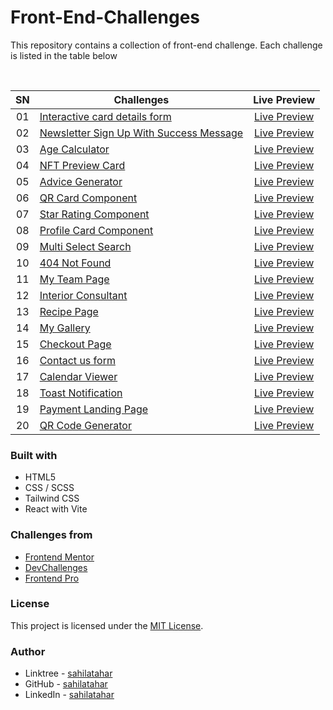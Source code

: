 # Front-End-Challenges

This repository contains a collection of front-end challenge. Each challenge is listed in the table below

<br>

| SN  | Challenges                                                                                                                                       |                                                Live Preview                                                 |
| :-: | ------------------------------------------------------------------------------------------------------------------------------------------------ | :---------------------------------------------------------------------------------------------------------: |
| 01  | [Interactive card details form](https://github.com/sahilatahar/Front-End-Challenges/tree/main/interactive-card-details-form)                     |      [Live Preview](https://sahilatahar.github.io/Front-End-Challenges/interactive-card-details-form/)      |
| 02  | [Newsletter Sign Up With Success Message](https://github.com/sahilatahar/Front-End-Challenges/tree/main/newsletter-sign-up-with-success-message) | [Live Preview](https://sahilatahar.github.io/Front-End-Challenges/newsletter-sign-up-with-success-message/) |
| 03  | [Age Calculator](https://github.com/sahilatahar/Front-End-Challenges/tree/main/age-calculator)                                                   |                   [Live Preview](https://frontend-challenge-age-calculator.netlify.app/)                    |
| 04  | [NFT Preview Card](https://github.com/sahilatahar/Front-End-Challenges/tree/main/nft-preview-card)                                               |             [Live Preview](https://sahilatahar.github.io/Front-End-Challenges/nft-preview-card)             |
| 05  | [Advice Generator](https://github.com/sahilatahar/Front-End-Challenges/tree/main/advice-generator)                                               |             [Live Preview](https://sahilatahar.github.io/Front-End-Challenges/advice-generator)             |
| 06  | [QR Card Component](https://github.com/sahilatahar/Front-End-Challenges/tree/main/qr-code-component)                                             |            [Live Preview](https://sahilatahar.github.io/Front-End-Challenges/qr-code-component)             |
| 07  | [Star Rating Component](https://github.com/sahilatahar/Front-End-Challenges/tree/main/star-rating-component)                                     |          [Live Preview](https://sahilatahar.github.io/Front-End-Challenges/star-rating-component)           |
| 08  | [Profile Card Component](https://github.com/sahilatahar/Front-End-Challenges/tree/main/profile-card-component)                                   |          [Live Preview](https://sahilatahar.github.io/Front-End-Challenges/profile-card-component)          |
| 09  | [Multi Select Search](https://github.com/sahilatahar/Front-End-Challenges/tree/main/multi-select-search)                                         |                          [Live Preview](https://multi-select-search.netlify.app/)                           |
| 10  | [404 Not Found](https://github.com/sahilatahar/Front-End-Challenges/tree/main/404-not-found)                                                     |              [Live Preview](https://sahilatahar.github.io/Front-End-Challenges/404-not-found)               |
| 11  | [My Team Page](https://github.com/sahilatahar/Front-End-Challenges/tree/main/my-team-page)                                                       |               [Live Preview](https://sahilatahar.github.io/Front-End-Challenges/my-team-page)               |
| 12  | [Interior Consultant](https://github.com/sahilatahar/Front-End-Challenges/tree/main/interior-consultant)                                         |           [Live Preview](https://sahilatahar.github.io/Front-End-Challenges/interior-consultant)            |
| 13  | [Recipe Page](https://github.com/sahilatahar/Front-End-Challenges/tree/main/recipe-page)                                                         |                   [Live Preview](https://devchallenges-recipe-page-project.netlify.app/)                    |
| 14  | [My Gallery](https://github.com/sahilatahar/Front-End-Challenges/tree/main/my-gallery)                                                           |                [Live Preview](https://sahilatahar.github.io/Front-End-Challenges/my-gallery)                |
| 15  | [Checkout Page](https://github.com/sahilatahar/Front-End-Challenges/tree/main/checkout-page)                                                     |              [Live Preview](https://sahilatahar.github.io/Front-End-Challenges/checkout-page)               |
| 16  | [Contact us form](https://github.com/sahilatahar/Front-End-Challenges/tree/main/contact-us-form)                                                 |             [Live Preview](https://sahilatahar.github.io/Front-End-Challenges/contact-us-form)              |
| 17  | [Calendar Viewer](https://github.com/sahilatahar/Front-End-Challenges/tree/main/calendar-viewer)                                                 |             [Live Preview](https://sahilatahar.github.io/Front-End-Challenges/calendar-viewer)              |
| 18  | [Toast Notification](https://github.com/sahilatahar/Front-End-Challenges/tree/main/toast-notification)                                           |                     [Live Preview](https://toast-notification-frontendpro.netlify.app/)                     |
| 19  | [Payment Landing Page](https://github.com/sahilatahar/Front-End-Challenges/tree/main/payment-landing-page)                                       |           [Live Preview](https://sahilatahar.github.io/Front-End-Challenges/payment-landing-page)           |
| 20  | [QR Code Generator](https://github.com/sahilatahar/Front-End-Challenges/tree/main/qr-code-generator)                                             |            [Live Preview](https://sahilatahar.github.io/Front-End-Challenges/qr-code-generator)             |

### Built with

- HTML5
- CSS / SCSS
- Tailwind CSS
- React with Vite

### Challenges from

- [Frontend Mentor](https://www.frontendmentor.io/challenges)
- [DevChallenges](https://devchallenges.io)
- [Frontend Pro](https://www.frontendpro.dev/)

### License

This project is licensed under the [MIT License](LICENSE).

### Author

- Linktree - [sahilatahar](https://linktr.ee/sahilatahar)
- GitHub - [sahilatahar](https://github.com/sahilatahar)
- LinkedIn - [sahilatahar](https://www.linkedin.com/in/sahilatahar/)

